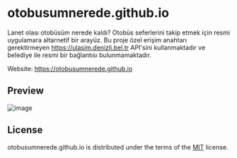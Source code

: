 # otobusumnerede.github.io
Lanet olası otobüsüm nerede kaldı? Otobüs seferlerini takip etmek için resmi uygulamara altarnetif bir arayüz. Bu proje özel erişim anahtarı gerektirmeyen https://ulasim.denizli.bel.tr API'sini kullanmaktadır ve belediye ile resmi bir bağlantısı bulunmamaktadır.

Website: https://otobusumnerede.github.io

## Preview

![image](https://github.com/otobusumnerede/otobusumnerede.github.io/assets/40023234/6d8ef7c9-c8ef-4f8c-bd9d-466638b8d131)

## License

otobusumnerede.github.io is distributed under the terms of the [MIT](LICENSE) license.

